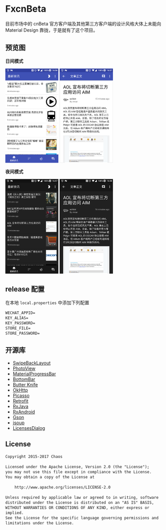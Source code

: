 # FxcnBeta

目前市场中的 cnBeta 官方客户端及其他第三方客户端的设计风格大体上未能向 Material Design 靠拢，于是就有了这个项目。

## 预览图

**日间模式**
<p><img src="screenshots/0.png" width="33%" />
<img src="screenshots/1.png" width="33%" /></p>

**夜间模式**
<p><img src="screenshots/2.png" width="33%" />
<img src="screenshots/3.png" width="33%" /></p>

## release 配置

在本地 `local.properties` 中添加下列配置

```
WECHAT_APPID=
KEY_ALIAS=
KEY_PASSWORD=
STORE_FILE=
STORE_PASSWORD=
```

## 开源库 

* [SwipeBackLayout](https://github.com/ikew0ng/SwipeBackLayout)
* [PhotoView](https://github.com/chrisbanes/PhotoView)
* [MaterialProgressBar](https://github.com/DreaminginCodeZH/MaterialProgressBar)
* [BottomBar](https://github.com/roughike/BottomBar)
* [Butter Knife](http://jakewharton.github.io/butterknife)
* [OkHttp](http://square.github.io/okhttp)
* [Picasso](http://square.github.io/picasso)
* [Retrofit](https://square.github.io/retrofit/)
* [RxJava](https://github.com/ReactiveX/RxJava)
* [RxAndroid](https://github.com/ReactiveX/RxAndroid)
* [Gson](https://github.com/google/gson)
* [jsoup](https://jsoup.org/)
* [LicensesDialog](https://github.com/PSDev/LicensesDialog)

## License


    Copyright 2015-2017 Chaos

    Licensed under the Apache License, Version 2.0 (the "License");
    you may not use this file except in compliance with the License.
    You may obtain a copy of the License at

        http://www.apache.org/licenses/LICENSE-2.0

    Unless required by applicable law or agreed to in writing, software
    distributed under the License is distributed on an "AS IS" BASIS,
    WITHOUT WARRANTIES OR CONDITIONS OF ANY KIND, either express or implied.
    See the License for the specific language governing permissions and
    limitations under the License.


